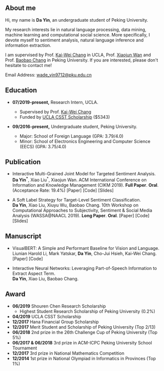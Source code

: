 ## About me
Hi, my name is **Da Yin**, an undergraduate student of Peking University.

My research interests lie in natural language processing, data mining, machine learning and computational social science. More specifically, I devote myself to sentiment analysis, natural language inference and information extraction.

I am supervised by Prof. [Kai-Wei Chang](http://web.cs.ucla.edu/~kwchang/) in UCLA, Prof. [Xiaojun Wan](https://wanxiaojun.github.io/) and Prof. [Baobao Chang](https://scholar.google.com.au/citations?hl=en&user=LaKNyhQAAAAJ&view_op=list_works&sortby=pubdate) in Peking University. If you are interested, please don't hesitate to contact me!

Email Address: wade_yin9712@pku.edu.cn

## Education
* **07/2019-present,**    Research Intern, UCLA.
  * Supervised by Prof. [Kai-Wei Chang](http://web.cs.ucla.edu/~kwchang/)
  * Funded by [UCLA CSST Scholarship](https://r.csst.ucla.edu/) ($5343)
  
* **09/2016-present,**    Undergraduate student, Peking University.
  * Major: School of Foreign Language (GPA: 3.79/4.0)
  * Minor: School of Electronics Engineering and Computer Science (EECS) (GPA: 3.75/4.0)
  
## Publication
* Interactive Multi-Grained Joint Model for Targeted Sentiment Analysis. <br> 
**Da Yin<sup>*</sup>**, Xiao Liu<sup>*</sup>, Xiaojun Wan. ACM International Conference on Information and Knowledge Management (CIKM 2019). **Full Paper**. **Oral**. (Acceptance Rate: 19.4%) [Paper] [Code] [Slides]

* A Soft Label Strategy for Target-Level Sentiment Classification. <br>
**Da Yin**, Xiao Liu, Xiuyu Wu, Baobao Chang. 10th Workshop on Computational Approaches to Subjectivity, Sentiment & Social Media Analysis (WASSA@NAACL 2019). **Long Paper**. **Oral**. [Paper] [Code] [Slides]

## Manuscript
* VisualBERT: A Simple and Performant Baseline for Vision and Language. <br>
Liunian Harold Li, Mark Yatskar, **Da Yin**, Cho-Jui Hsieh, Kai-Wei Chang. [Paper] [Code]

* Interactive Neural Networks: Leveraging Part-of-Speech Information to Extract Aspect Term. <br>
**Da Yin**, Xiao Liu, Baobao Chang.

## Award
* **06/2019** Shouren Chen Research Scholarship
  * Highest Student Research Scholarship of Peking University (0.2%)
* **04/2019** UCLA CSST Scholarship
* **12/2017** Hana Financial Group Scholarship
* **12/2017** Merit Student and Scholarship of Peking University (Top 2/13)
* **06/2018** 2nd prize in the 26th Challenge Cup of Peking University (Top 5%)
* **06/2017 & 06/2018** 3rd prize in ACM-ICPC Peking University School Tournament
* **12/2017** 3rd prize in National Mathematics Competition
* **12/2014** 1st prize in National Olympiad in Informatics in Provinces (Top 1%)
